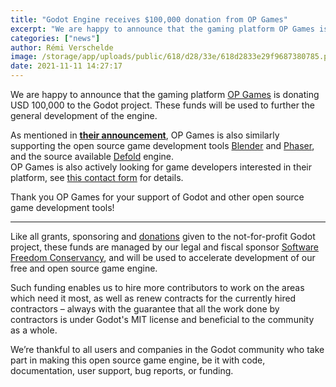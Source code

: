 ```yaml
---
title: "Godot Engine receives $100,000 donation from OP Games"
excerpt: "We are happy to announce that the gaming platform OP Games is donating USD 100,000 to the Godot project. These funds will be used to further the general development of the engine."
categories: ["news"]
author: Rémi Verschelde
image: /storage/app/uploads/public/618/d28/33e/618d2833e29f9687380785.png
date: 2021-11-11 14:27:17
---
```


We are happy to announce that the gaming platform [OP Games](https://opgames.org) is donating USD 100,000 to the Godot project. These funds will be used to further the general development of the engine.

As mentioned in [**their announcement**](https://opgames.medium.com/opgames-strengthens-its-commitment-to-developer-open-source-communities-with-300k-donation-to-4206d5ad0317), OP Games is also similarly supporting the open source game development tools [Blender](https://www.blender.org) and [Phaser](https://phaser.io), and the source available [Defold](https://defold.com) engine.<br />
OP Games is also actively looking for game developers interested in their platform, see [this contact form](https://gamelegos.typeform.com/gamedevscontact) for details.

Thank you OP Games for your support of Godot and other open source game development tools!

---

Like all grants, sponsoring and [donations](https://godotengine.org/donate) given to the not-for-profit Godot project, these funds are managed by our legal and fiscal sponsor [Software Freedom Conservancy](https://sfconservancy.org/), and will be used to accelerate development of our free and open source game engine.

Such funding enables us to hire more contributors to work on the areas which need it most, as well as renew contracts for the currently hired contractors – always with the guarantee that all the work done by contractors is under Godot's MIT license and beneficial to the community as a whole.

We’re thankful to all users and companies in the Godot community who take part in making this open source game engine, be it with code, documentation, user support, bug reports, or funding.